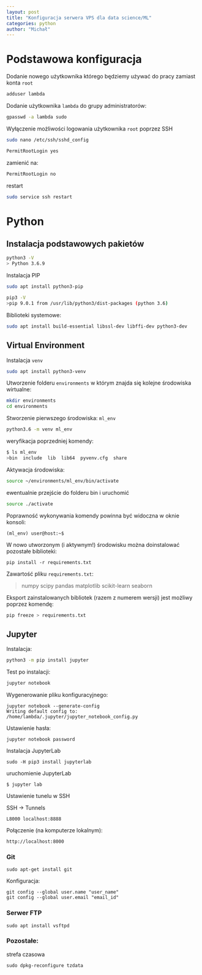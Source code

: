 ```yaml
---
layout: post
title: "Konfiguracja serwera VPS dla data science/ML"
categories: python
author: "Michał"
---
```


# Podstawowa konfiguracja

Dodanie nowego użytkownika którego będziemy używać do pracy zamiast konta `root`

```bash
adduser lambda
```

Dodanie użytkownika `lambda` do grupy administratorów:

```bash
gpasswd -a lambda sudo
```

Wyłączenie możliwości logowania użytkownika `root` poprzez SSH

```bash
sudo nano /etc/ssh/sshd_config
```

```bash
PermitRootLogin yes
```

zamienić na: 

```bash
PermitRootLogin no
```


restart


```bash
sudo service ssh restart
```


# Python

## Instalacja podstawowych pakietów 

```bash
python3 -V
> Python 3.6.9
```

Instalacja PIP

```bash
sudo apt install python3-pip
```

```bash
pip3 -V
>pip 9.0.1 from /usr/lib/python3/dist-packages (python 3.6)
```

Biblioteki systemowe:
```bash
sudo apt install build-essential libssl-dev libffi-dev python3-dev
```


## Virtual Environment

Instalacja `venv`

```bash
sudo apt install python3-venv
```

Utworzenie folderu `environments` w którym znajda się kolejne środowiska wirtualne:

```bash
mkdir environments
cd environments
```
Stworzenie pierwszego środowiska: `ml_env` 

```bash
python3.6 -m venv ml_env
```

weryfikacja poprzedniej komendy:

```bash
$ ls ml_env
>bin  include  lib  lib64  pyvenv.cfg  share
```

Aktywacja środowiska:

```bash
source ~/environments/ml_env/bin/activate
```

ewentualnie przejście do folderu bin i uruchomić

```bash
source ./activate
```

Poprawność wykonywania komendy powinna być widoczna w oknie konsoli:

```
(ml_env) user@host:~$
```

W nowo utworzonym (i aktywnym!) środowisku można doinstalować pozostałe biblioteki:

```
pip install -r requirements.txt
```

Zawartość pliku `requirements.txt`:

> numpy
> scipy
> pandas
> matplotlib
> scikit-learn
> seaborn

Eksport zainstalowanych bibliotek (razem z numerem wersji) jest możliwy poprzez komendę:

```bash
pip freeze > requirements.txt
```

 

## Jupyter

Instalacja:

```bash
python3 -m pip install jupyter
```

Test po instalacji:

```bash
jupyter notebook
```

Wygenerowanie pliku konfiguracyjnego:

```
jupyter notebook --generate-config
Writing default config to: /home/lambda/.jupyter/jupyter_notebook_config.py
```

Ustawienie hasła:

```
jupyter notebook password
```


Instalacja JupyterLab

```
sudo -H pip3 install jupyterlab
```

uruchomienie JupyterLab

```
$ jupyter lab
```

Ustawienie tunelu w SSH

SSH -> Tunnels

```
L8000 localhost:8888
```

Połączenie (na komputerze lokalnym):

```
http://localhost:8000
```

### Git

```
sudo apt-get install git
```

Konfiguracja:

```
git config --global user.name "user_name"
git config --global user.email "email_id"
```

### Serwer FTP


```
sudo apt install vsftpd
```


### Pozostałe:
strefa czasowa

```
sudo dpkg-reconfigure tzdata
```